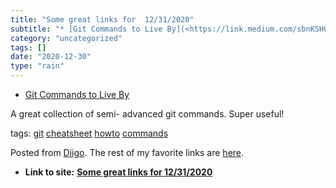 ```yaml
---
title: "Some great links for  12/31/2020"
subtitle: "* [Git Commands to Live By](<https://link.medium.com/sbnKSHQCDcb>)"
category: "uncategorized"
tags: []
date: "2020-12-30"
type: "rain"
---
```

* [Git Commands to Live By](<https://link.medium.com/sbnKSHQCDcb>)

A great collection of semi- advanced git commands. Super useful!

tags: [git](<https://www.diigo.com/user/pitosalas/git>)
[cheatsheet](<https://www.diigo.com/user/pitosalas/cheatsheet>)
[howto](<https://www.diigo.com/user/pitosalas/howto>)
[commands](<https://www.diigo.com/user/pitosalas/commands>)

Posted from [Diigo](<https://www.diigo.com>). The rest of my favorite links
are [here](<https://www.diigo.com/user/pitosalas>).


* **Link to site:** **[Some great links for  12/31/2020](None)**